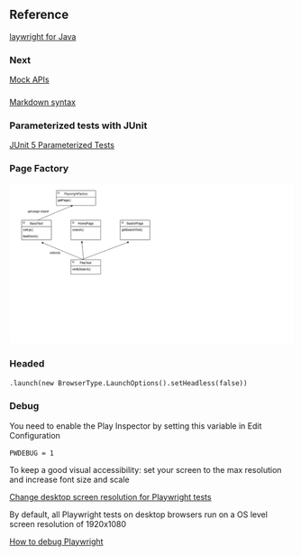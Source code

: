 
## Reference
[laywright for Java](https://playwright.dev/java/)

### Next
[Mock APIs](https://playwright.dev/java/docs/mock)

### 
[Markdown syntax](https://www.markdownguide.org/basic-syntax/)


### Parameterized tests with JUnit
[JUnit 5 Parameterized Tests](https://www.baeldung.com/parameterized-tests-junit-5)


### Page Factory
![Diagram](Diagram.png)



### Headed
    .launch(new BrowserType.LaunchOptions().setHeadless(false))


### Debug

You need to enable the Play Inspector by setting this variable in Edit Configuration
    
    PWDEBUG = 1

To keep a good visual accessibility:
set your screen to the max resolution and increase font size and scale


[Change desktop screen resolution for Playwright tests](https://www.browserstack.com/docs/automate/playwright/change-screen-resolution)

By default, all Playwright tests on desktop browsers run on a OS level screen resolution of 1920x1080


[How to debug Playwright](https://playwright.dev/java/docs/debug)

